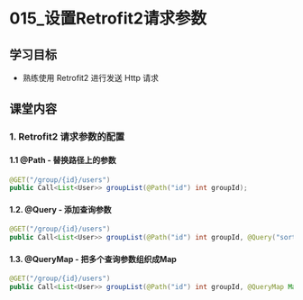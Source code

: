 # 015_设置Retrofit2请求参数
## 学习目标
- 熟练使用 Retrofit2 进行发送 Http 请求

## 课堂内容
### 1. Retrofit2 请求参数的配置

#### 1.1 @Path - 替换路径上的参数
```java
@GET("/group/{id}/users")
public Call<List<User>> groupList(@Path("id") int groupId);
```

#### 1.2. @Query - 添加查询参数
```java
@GET("/group/{id}/users")
public Call<List<User>> groupList(@Path("id") int groupId, @Query("sort") String sort);
```

#### 1.3. @QueryMap - 把多个查询参数组织成Map
```java
@GET("/group/{id}/users")
public Call<List<User>> groupList(@Path("id") int groupId, @QueryMap Map<String, String> options);
```

